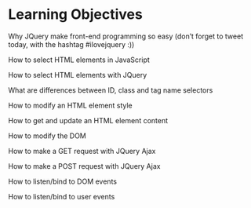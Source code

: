 # Learning Objectives

Why JQuery make front-end programming so easy (don’t forget to tweet 
today, with the hashtag #ilovejquery :))

How to select HTML elements in JavaScript

How to select HTML elements with JQuery

What are differences between ID, class and tag name selectors

How to modify an HTML element style

How to get and update an HTML element content

How to modify the DOM

How to make a GET request with JQuery Ajax

How to make a POST request with JQuery Ajax

How to listen/bind to DOM events

How to listen/bind to user events